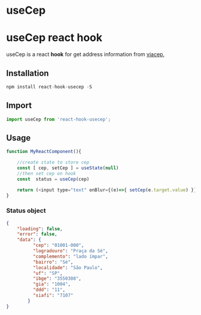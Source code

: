 # useCep 
# useCep react hook

useCep is a react **hook** for get address information from [viacep](https://viacep.com.br/), 

## Installation

```javascript
npm install react-hook-usecep -S
```

## Import

```javascript
import useCep from 'react-hook-usecep';
```

## Usage

```javascript
function MyReactComponent(){

	//create state to store cep
	const [ cep, setCep ] = useState(null)
	//then set cep on hook
	const  status = useCep(cep)

	return (<input type="text" onBlur={(e)=>{ setCep(e.target.value) }} />)
}
```
### Status object 
```json
{
	"loading": false,
	"error": false,
	"data": {
		  "cep": "01001-000",
		  "logradouro": "Praça da Sé",
		  "complemento": "lado ímpar",
		  "bairro": "Sé",
		  "localidade": "São Paulo",
		  "uf": "SP",
		  "ibge": "3550308",
		  "gia": "1004",
		  "ddd": "11",
		  "siafi": "7107"
		}
}
```